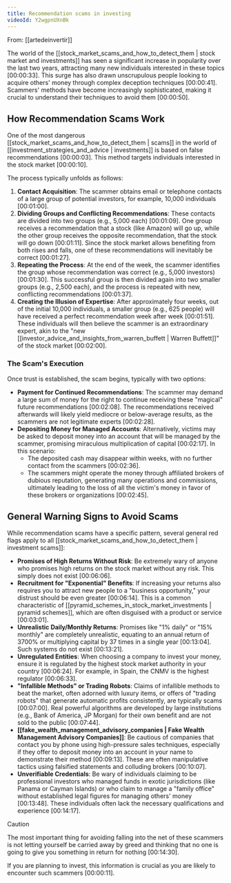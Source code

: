 ```yaml
---
title: Recommendation scams in investing
videoId: Y2wgpnUXnBk
---
```


From: [[artedeinvertir]] <br/> 

The world of the [[stock_market_scams_and_how_to_detect_them | stock market and investments]] has seen a significant increase in popularity over the last two years, attracting many new individuals interested in these topics <a class="yt-timestamp" data-t="00:00:33">[00:00:33]</a>. This surge has also drawn unscrupulous people looking to acquire others' money through complex deception techniques <a class="yt-timestamp" data-t="00:00:41">[00:00:41]</a>. Scammers' methods have become increasingly sophisticated, making it crucial to understand their techniques to avoid them <a class="yt-timestamp" data-t="00:00:50">[00:00:50]</a>.

## How Recommendation Scams Work

One of the most dangerous [[stock_market_scams_and_how_to_detect_them | scams]] in the world of [[investment_strategies_and_advice | investments]] is based on false recommendations <a class="yt-timestamp" data-t="00:00:03">[00:00:03]</a>. This method targets individuals interested in the stock market <a class="yt-timestamp" data-t="00:00:10">[00:00:10]</a>.

The process typically unfolds as follows:
1.  **Contact Acquisition**: The scammer obtains email or telephone contacts of a large group of potential investors, for example, 10,000 individuals <a class="yt-timestamp" data-t="00:01:00">[00:01:00]</a>.
2.  **Dividing Groups and Conflicting Recommendations**: These contacts are divided into two groups (e.g., 5,000 each) <a class="yt-timestamp" data-t="00:01:09">[00:01:09]</a>. One group receives a recommendation that a stock (like Amazon) will go up, while the other group receives the opposite recommendation, that the stock will go down <a class="yt-timestamp" data-t="00:01:11">[00:01:11]</a>. Since the stock market allows benefiting from both rises and falls, one of these recommendations will inevitably be correct <a class="yt-timestamp" data-t="00:01:27">[00:01:27]</a>.
3.  **Repeating the Process**: At the end of the week, the scammer identifies the group whose recommendation was correct (e.g., 5,000 investors) <a class="yt-timestamp" data-t="00:01:30">[00:01:30]</a>. This successful group is then divided again into two smaller groups (e.g., 2,500 each), and the process is repeated with new, conflicting recommendations <a class="yt-timestamp" data-t="00:01:37">[00:01:37]</a>.
4.  **Creating the Illusion of Expertise**: After approximately four weeks, out of the initial 10,000 individuals, a smaller group (e.g., 625 people) will have received a perfect recommendation week after week <a class="yt-timestamp" data-t="00:01:51">[00:01:51]</a>. These individuals will then believe the scammer is an extraordinary expert, akin to the "new [[investor_advice_and_insights_from_warren_buffett | Warren Buffett]]" of the stock market <a class="yt-timestamp" data-t="00:02:00">[00:02:00]</a>.

### The Scam's Execution

Once trust is established, the scam begins, typically with two options:
*   **Payment for Continued Recommendations**: The scammer may demand a large sum of money for the right to continue receiving these "magical" future recommendations <a class="yt-timestamp" data-t="00:02:08">[00:02:08]</a>. The recommendations received afterwards will likely yield mediocre or below-average results, as the scammers are not legitimate experts <a class="yt-timestamp" data-t="00:02:28">[00:02:28]</a>.
*   **Depositing Money for Managed Accounts**: Alternatively, victims may be asked to deposit money into an account that will be managed by the scammer, promising miraculous multiplication of capital <a class="yt-timestamp" data-t="00:02:17">[00:02:17]</a>. In this scenario:
    *   The deposited cash may disappear within weeks, with no further contact from the scammers <a class="yt-timestamp" data-t="00:02:36">[00:02:36]</a>.
    *   The scammers might operate the money through affiliated brokers of dubious reputation, generating many operations and commissions, ultimately leading to the loss of all the victim's money in favor of these brokers or organizations <a class="yt-timestamp" data-t="00:02:45">[00:02:45]</a>.

## General Warning Signs to Avoid Scams

While recommendation scams have a specific pattern, several general red flags apply to all [[stock_market_scams_and_how_to_detect_them | investment scams]]:

*   **Promises of High Returns Without Risk**: Be extremely wary of anyone who promises high returns on the stock market without any risk. This simply does not exist <a class="yt-timestamp" data-t="00:06:06">[00:06:06]</a>.
*   **Recruitment for "Exponential" Benefits**: If increasing your returns also requires you to attract new people to a "business opportunity," your distrust should be even greater <a class="yt-timestamp" data-t="00:06:14">[00:06:14]</a>. This is a common characteristic of [[pyramid_schemes_in_stock_market_investments | pyramid schemes]], which are often disguised with a product or service <a class="yt-timestamp" data-t="00:03:01">[00:03:01]</a>.
*   **Unrealistic Daily/Monthly Returns**: Promises like "1% daily" or "15% monthly" are completely unrealistic, equating to an annual return of 3700% or multiplying capital by 37 times in a single year <a class="yt-timestamp" data-t="00:13:04">[00:13:04]</a>. Such systems do not exist <a class="yt-timestamp" data-t="00:13:21">[00:13:21]</a>.
*   **Unregulated Entities**: When choosing a company to invest your money, ensure it is regulated by the highest stock market authority in your country <a class="yt-timestamp" data-t="00:06:24">[00:06:24]</a>. For example, in Spain, the CNMV is the highest regulator <a class="yt-timestamp" data-t="00:06:33">[00:06:33]</a>.
*   **"Infallible Methods" or Trading Robots**: Claims of infallible methods to beat the market, often adorned with luxury items, or offers of "trading robots" that generate automatic profits consistently, are typically scams <a class="yt-timestamp" data-t="00:07:00">[00:07:00]</a>. Real powerful algorithms are developed by large institutions (e.g., Bank of America, JP Morgan) for their own benefit and are not sold to the public <a class="yt-timestamp" data-t="00:07:44">[00:07:44]</a>.
*   **[[fake_wealth_management_advisory_companies | Fake Wealth Management Advisory Companies]]**: Be cautious of companies that contact you by phone using high-pressure sales techniques, especially if they offer to deposit money into an account in your name to demonstrate their method <a class="yt-timestamp" data-t="00:09:13">[00:09:13]</a>. These are often manipulative tactics using falsified statements and colluding brokers <a class="yt-timestamp" data-t="00:10:07">[00:10:07]</a>.
*   **Unverifiable Credentials**: Be wary of individuals claiming to be professional investors who managed funds in exotic jurisdictions (like Panama or Cayman Islands) or who claim to manage a "family office" without established legal figures for managing others' money <a class="yt-timestamp" data-t="00:13:48">[00:13:48]</a>. These individuals often lack the necessary qualifications and experience <a class="yt-timestamp" data-t="00:14:17">[00:14:17]</a>.

> [!CAUTION]
> The most important thing for avoiding falling into the net of these scammers is not letting yourself be carried away by greed and thinking that no one is going to give you something in return for nothing <a class="yt-timestamp" data-t="00:14:30">[00:14:30]</a>.

If you are planning to invest, this information is crucial as you are likely to encounter such scammers <a class="yt-timestamp" data-t="00:00:11">[00:00:11]</a>.